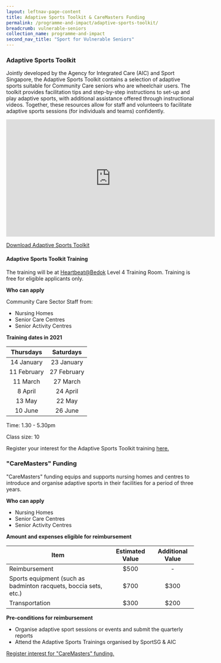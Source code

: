 ```yaml
---
layout: leftnav-page-content
title: Adaptive Sports Toolkit & CareMasters Funding
permalink: /programme-and-impact/adaptive-sports-toolkit/
breadcrumb: vulnerable-seniors
collection_name: programme-and-impact
second_nav_title: "Sport for Vulnerable Seniors"
---
```


### Adaptive Sports Toolkit

Jointly developed by the Agency for Integrated Care (AIC) and Sport Singapore, the Adaptive Sports Toolkit contains a selection of adaptive sports suitable for Community Care seniors who are wheelchair users.  The toolkit provides facilitation tips and step-by-step instructions to set-up and play adaptive sports, with additional assistance offered through instructional videos.  Together, these resources allow for staff and volunteers to facilitate adaptive sports sessions (for individuals and teams) confidently.

<iframe width="560" height="315" src="https://www.youtube.com/watch?v=ueIiAVohYHY" frameborder="0" allow="accelerometer; autoplay; encrypted-media; gyroscope; picture-in-picture" allowfullscreen></iframe>

[Download Adaptive Sports Toolkit](https://www.aic.sg/care-services/Documents/Wellness/Adaptive%20Sport/Adaptive%20Sports%20Toolkit.pdf)

#### Adaptive Sports Toolkit Training

The training will be at [Heartbeat@Bedok](https://www.myactivesg.com/facilities/heartbeat-bedok-activesg-sports-centre) Level 4 Training Room.  Training is free for eligible applicants only. 

__Who can apply__

Community Care Sector Staff from:
* Nursing Homes
* Senior Care Centres
* Senior Activity Centres

__Training dates in 2021__

| Thursdays     | Saturdays           
|:-------------:|:-------------:| 
| 14 January    | 23 January | 
| 11 February   | 27 February |   
| 11 March      | 27 March |
| 8 April       | 24 April |
| 13 May        | 22 May
| 10 June       | 26 June |

Time:  1.30 - 5.30pm

Class size: 10

Register your interest for the Adaptive Sports Toolkit training [here.](https://share.hsforms.com/1GwuVMpR3TfGpNJGoiFWfXA3p5mz)


### "CareMasters" Funding

"CareMasters" funding equips and supports nursing homes and centres to introduce and organise adaptive sports in their facilities for a period of three years.

__Who can apply__

* Nursing Homes
* Senior Care Centres
* Senior Activity Centres

__Amount and expenses eligible for reimbursement__

| Item     | Estimated Value | Additional Value |           
|-------------|:-------------:|:-------------:|
| Reimbursement    | $500 | - | 
| Sports equipment (such as badminton racquets, boccia sets, etc.)   | $700 | $300 |   
| Transportation      | $300 | $200 |

__Pre-conditions for reimbursement__

* Organise adaptive sport sessions or events and submit the quarterly reports
* Attend the Adaptive Sports Trainings organised by SportSG & AIC

[Register interest for "CareMasters" funding.](https://share.hsforms.com/1dKwqsElLQ0G42FHdRjtQVQ3p5mz)

